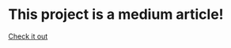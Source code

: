 # This project is a medium article!

[Check it out](https://betterprogramming.pub/handling-class-libraries-in-node-js-with-and-without-typescript-39b73b2186b6)
